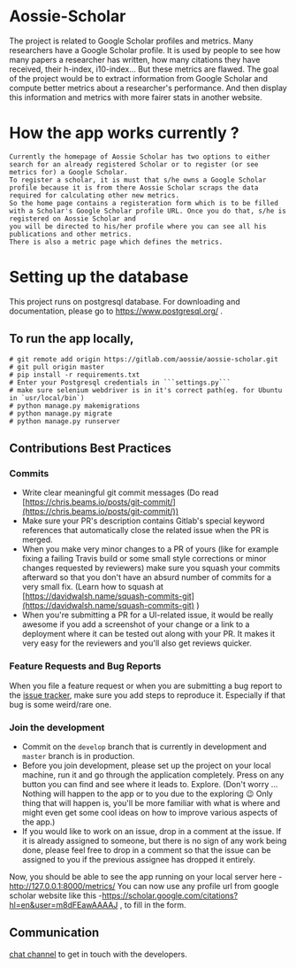 # Aossie-Scholar

The project is related to Google Scholar profiles and metrics. Many researchers have a Google Scholar profile. 
It is used by people to see how many papers a researcher has written, how many citations they have received, their h-index, i10-index... 
But these metrics are flawed. The goal of the project would be to extract information from Google Scholar and compute better metrics about a researcher's performance.
And then display this information and metrics with more fairer stats in another website.

# How the app works currently ?
    Currently the homepage of Aossie Scholar has two options to either search for an already registered Scholar or to register (or see metrics for) a Google Scholar.
    To register a scholar, it is must that s/he owns a Google Scholar profile because it is from there Aossie Scholar scraps the data required for calculating other new metrics.
    So the home page contains a registeration form which is to be filled with a Scholar's Google Scholar profile URL. Once you do that, s/he is registered on Aossie Scholar and 
    you will be directed to his/her profile where you can see all his publications and other metrics.
    There is also a metric page which defines the metrics.



# Setting up the database

This project runs on postgresql database. For downloading and documentation, please go to https://www.postgresql.org/ .

## To run the app locally,
    # git remote add origin https://gitlab.com/aossie/aossie-scholar.git
    # git pull origin master
    # pip install -r requirements.txt
    # Enter your Postgresql credentials in ```settings.py```
    # make sure selenium webdriver is in it's correct path(eg. for Ubuntu in `usr/local/bin`)
    # python manage.py makemigrations
    # python manage.py migrate
    # python manage.py runserver
    
## Contributions Best Practices

### Commits

-   Write clear meaningful git commit messages (Do read [https://chris.beams.io/posts/git-commit/](https://chris.beams.io/posts/git-commit/))
-   Make sure your PR's description contains Gitlab's special keyword references that automatically close the related issue when the PR is merged. 
-   When you make very minor changes to a PR of yours (like for example fixing a failing Travis build or some small style corrections or minor changes requested by reviewers) make sure you squash your commits afterward so that you don't have an absurd number of commits for a very small fix. (Learn how to squash at [https://davidwalsh.name/squash-commits-git](https://davidwalsh.name/squash-commits-git) )
-   When you're submitting a PR for a UI-related issue, it would be really awesome if you add a screenshot of your change or a link to a deployment where it can be tested out along with your PR. It makes it very easy for the reviewers and you'll also get reviews quicker.

### Feature Requests and Bug Reports

When you file a feature request or when you are submitting a bug report to the [issue tracker](https://gitlab.com/aossie/aossie-scholar/issues), make sure you add steps to reproduce it. Especially if that bug is some weird/rare one.

### Join the development

-   Commit on the `develop` branch that  is currently in development and `master` branch is in production.
-   Before you join development, please set up the project on your local machine, run it and go through the application completely. Press on any button you can find and see where it leads to. Explore. (Don't worry ... Nothing will happen to the app or to you due to the exploring :wink: Only thing that will happen is, you'll be more familiar with what is where and might even get some cool ideas on how to improve various aspects of the app.)
-   If you would like to work on an issue, drop in a comment at the issue. If it is already assigned to someone, but there is no sign of any work being done, please feel free to drop in a comment so that the issue can be assigned to you if the previous assignee has dropped it entirely.


    
   Now, you should be able to see the app running on your local server here -http://127.0.0.1:8000/metrics/
   You can now use any profile url from google scholar website like this -https://scholar.google.com/citations?hl=en&user=m8dFEawAAAAJ , to fill in the form.
   
   ## Communication
[chat channel](https://gitter.im/AOSSIE/AossieScholar) to get in touch with the developers.
